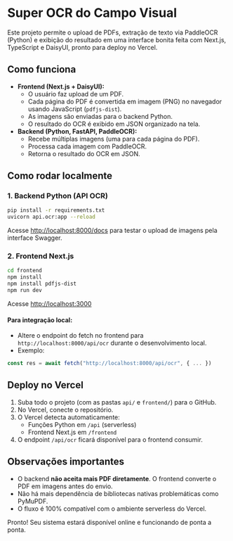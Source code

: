 # Super OCR do Campo Visual

Este projeto permite o upload de PDFs, extração de texto via PaddleOCR (Python) e exibição do resultado em uma interface bonita feita com Next.js, TypeScript e DaisyUI, pronto para deploy no Vercel.

## Como funciona
- **Frontend (Next.js + DaisyUI):**
  - O usuário faz upload de um PDF.
  - Cada página do PDF é convertida em imagem (PNG) no navegador usando JavaScript (`pdfjs-dist`).
  - As imagens são enviadas para o backend Python.
  - O resultado do OCR é exibido em JSON organizado na tela.
- **Backend (Python, FastAPI, PaddleOCR):**
  - Recebe múltiplas imagens (uma para cada página do PDF).
  - Processa cada imagem com PaddleOCR.
  - Retorna o resultado do OCR em JSON.

## Como rodar localmente

### 1. Backend Python (API OCR)
```bash
pip install -r requirements.txt
uvicorn api.ocr:app --reload
```
Acesse [http://localhost:8000/docs](http://localhost:8000/docs) para testar o upload de imagens pela interface Swagger.

### 2. Frontend Next.js
```bash
cd frontend
npm install
npm install pdfjs-dist
npm run dev
```
Acesse [http://localhost:3000](http://localhost:3000)

#### Para integração local:
- Altere o endpoint do fetch no frontend para `http://localhost:8000/api/ocr` durante o desenvolvimento local.
- Exemplo:
```ts
const res = await fetch("http://localhost:8000/api/ocr", { ... })
```

## Deploy no Vercel
1. Suba todo o projeto (com as pastas `api/` e `frontend/`) para o GitHub.
2. No Vercel, conecte o repositório.
3. O Vercel detecta automaticamente:
   - Funções Python em `/api` (serverless)
   - Frontend Next.js em `/frontend`
4. O endpoint `/api/ocr` ficará disponível para o frontend consumir.

## Observações importantes
- O backend **não aceita mais PDF diretamente**. O frontend converte o PDF em imagens antes do envio.
- Não há mais dependência de bibliotecas nativas problemáticas como PyMuPDF.
- O fluxo é 100% compatível com o ambiente serverless do Vercel.

Pronto! Seu sistema estará disponível online e funcionando de ponta a ponta.
